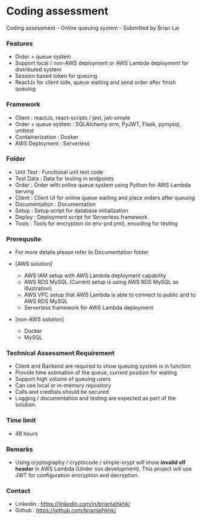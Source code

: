 # Coding assessment
Coding assessment - Online queuing system - Submitted by Brian Lai

### Features

- Order + queue system
- Support local / non-AWS deployment or AWS Lambda deployment for distributed system
- Session based token for queuing
- ReactJs for client side, queue waiting and send order after finish queuing

### Framework 

- Client : reactJs, react-scripts / jest, jwt-simple
- Order + queue system : SQLAlchemy orm, PyJWT, Flask, pymysql, unittest
- Containerization : Docker
- AWS Deployment : Serverless

### Folder

- Unit Test : Functional unit test code
- Test Data : Data for testing in endpoints
- Order : Order with online queue system using Python for AWS Lambda serving
- Client : Client UI for online queue waiting and place orders after queuing
- Documentation : Documentation
- Setup : Setup script for database initialization
- Deploy : Deployment script for Serverless framework
- Tools : Tools for encryption (in env-prd.yml), encoding for testing

### Prerequsite

- For more details please refer to Documentation folder

- [AWS solution]
   - AWS IAM setup with AWS Lambda deployment capability
   - AWS RDS MySQL (Current setup is using AWS RDS MySQL as illustration)
   - AWS VPC setup that AWS Lambda is able to connect to public and to AWS RDS MySQL 
   - Serverless framework for AWS Lambda deployment

- [non-AWS solution]
   - Docker
   - MySQL

### Technical Assessment Requirement

- Client and Backend are required to show queuing system is in function
- Provide time estimation of the queue, current position for waiting
- Support high volume of queuing users
- Can use local or in-memory repository
- Calls and creditals should be secured
- Logging / documentation and testing are expected as part of the solution.

### Time limit

- 48 hours

### Remarks

- Using cryptography / cryptocode / simple-crypt will show **invalid elf header** in AWS Lambda (Under osx development). This project will use JWT for configuration encryption and decryption.

### Contact
- Linkedin : https://linkedin.com/in/brianlaihkhk/
- Github : https://github.com/brianlaihkhk/
